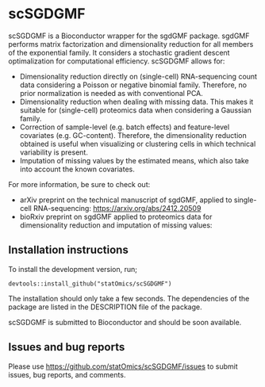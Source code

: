 # scSGDGMF



scSGDGMF is a Bioconductor wrapper for the sgdGMF package. sgdGMF performs matrix factorization and dimensionality reduction for all members of the exponential family. It considers a stochastic gradient descent optimalization for computational efficiency. scSGDGMF allows for:

- Dimensionality reduction directly on (single-cell) RNA-sequencing count data considering a Poisson or negative binomial family. Therefore, no prior normalization is needed as with conventional PCA.
- Dimensionality reduction when dealing with missing data. This makes it suitable for (single-cell) proteomics data when considering a Gaussian family.
- Correction of sample-level (e.g. batch effects) and feature-level covariates (e.g. GC-content). Therefore, the dimensionality reduction obtained is useful when visualizing or clustering cells in which technical variability is present.
- Imputation of missing values by the estimated means, which also take into account the known covariates.

For more information, be sure to check out:
- arXiv preprint on the technical manuscript of sgdGMF, applied to single-cell RNA-sequencing: https://arxiv.org/abs/2412.20509
- bioRxiv preprint on sgdGMF applied to proteomics data for dimensionality reduction and imputation of missing values:



## Installation instructions

To install the development version, run;

```{r 'install_dev', eval = FALSE}
devtools::install_github("statOmics/scSGDGMF")
```

The installation should only take a few seconds.
The dependencies of the package are listed in the DESCRIPTION file of the package.

scSGDGMF is submitted to Bioconductor and should be soon available. 

## Issues and bug reports

Please use https://github.com/statOmics/scSGDGMF/issues to submit issues, bug reports, and comments.


